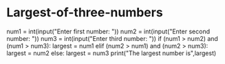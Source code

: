 # Largest-of-three-numbers
num1 = int(input("Enter first number: ")) 
num2 = int(input("Enter second number: ")) 
num3 = int(input("Enter third number: ")) 
if (num1 > num2) and (num1 > num3): 
  largest = num1 
elif (num2 > num1) and (num2 > num3): 
  largest = num2 
else: 
  largest = num3 
print("The largest number is",largest) 
